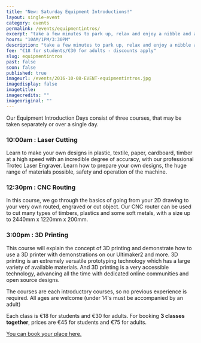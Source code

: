 ```yaml
---
title: "New: Saturday Equipment Introductions!"
layout: single-event
category: events
permalink: /events/equipmentintros/
excerpt: "take a few minutes to park up, relax and enjoy a nibble and a natter opposite The Canteen on Mallow Street for the unveiling of the new park and picnic pod, or \"Parklet\""
hours: "10AM/1PM/3:30PM"
description: "take a few minutes to park up, relax and enjoy a nibble and a natter opposite The Canteen on Mallow Street for the unveiling of the new park and picnic pod, or \"Parklet\""
fee: "€18 for students/€30 for adults - discounts apply"
slug: equipmentintros
past: false
soon: false
published: true
imageurl: /events/2016-10-08-EVENT-equipmentintros.jpg
imagedisplay: false
imagetitle:
imagecredits: ""
imageoriginal: ""
---
```


Our Equipment Introduction Days consist of three courses, that may be taken separately or over a single day.

### 10:00am : Laser Cutting
Learn to make your own designs in plastic, textile, paper, cardboard, timber at a high speed with an incredible degree of accuracy, with our professional Trotec Laser Engraver. Learn how to prepare your own designs, the huge range of materials possible, safety and operation of the machine.

### 12:30pm : CNC Routing
In this course, we go through the basics of going from your 2D drawing to your very own routed, engraved or cut object. Our CNC router can be used to cut many types of timbers, plastics and some soft metals, with a size up to 2440mm x 1220mm x 200mm.

### 3:00pm : 3D Printing
This course will explain the concept of 3D printing and demonstrate how to use a 3D printer with demonstrations on our Ultimaker2 and more. 3D printing is an extremely versatile prototyping technology which has a large variety of available materials. And 3D printing is a very accessible technology, advancing all the time with dedicated online communities and open source designs.

The courses are each introductory courses, so no previous experience is required. All ages are welcome (under 14's must be accompanied by an adult)

Each class is €18 for students and €30 for adults.
For booking **3 classes together**, prices are €45 for students and €75 for adults.

[You can book your place here.](http://fablablimerick.ticketleap.com/updateXXXXXXXXX/)
